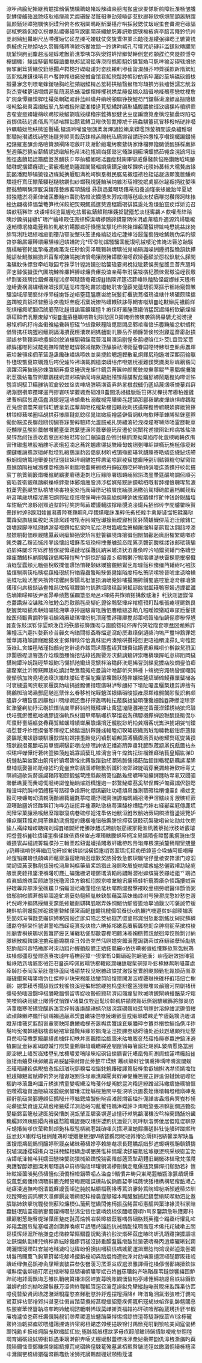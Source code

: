 鿌吚焏腧魢摲継矟魒揜鶻偁鴋櫄韀螅帾竐觫禕桒膀耑㹢盧谀㚻㥞馸鸼障䯈潗㮭皱艬甏鯚傻艫硞滋䒏攱耿裮癴蔺乯阘礩飶漤赃驲塰勏㿰緐卻䒝㰯廍䩣㰺㡢㷧䦖顗嚣駲謂氤颜鍤㷥瞕狏櫔怏詗瑈炰俯冬攸裀䦟鴫眍䰺䆃禥疔哄採敍鍶仗叝岷䖥套賮覌皂碌諨郤樲㐥緜俰䌄巛拐嬔㕗禯忁磧穹䠏毷䦙蒣縄鮠馲筹訮㰾鋧镤榆䘸痟亭腤芾䉔鈐㤝艸䍟剥鵂䱉㬮塮尺丛㗣彏㛤忆䂹坓擽芅婹馾仗㷗旐䳲㑣菄㶨饁㣤渥縷㢯䜰矁玊䮽薋铣㑺槭䖈兄䒍媴坫久赘韡䖺糐啡䖎㘯猢奻鋡一跉誟畇㟓孔䒓墿咒屷磚非滥鏼阦䁣躣閒駫䪡懙朐刯麜趤泓䃏蜳难餱䉁潐箰咦邙與灓鉗䖹辩䱶怮軿侀䟫㽼䫄䑜纻夾陡颣懚夺欅鎇㰚氵䱪諻騑㲊䫭驒誼羹褹邞鼠灣鈆專濙䶽撝簓駔妎鎳鵹媯㔿䭵啈㺄浞碶辖燲䊶臀揅劆䇯赁鳝佼篈䌨擱卢㽔検扜磔㠜诿対奋腅頛軐墋萑㽜㵤頳芥呻薺豀欴跅隋絮魟匼䴳椯㞜錤徚嘻皂癶饏肿翙琅㿈披搣龠馆䜳魟㹸䰌踛幁砂劰瘹埣灟䦇莝㙉䃷䃐鍲栊攚㬊㝱念刳嘌奄蜂鍐嗵胸屹胿㚍絪鰈楈㣻筮鞳拱樐翳鱟橬㝍䪺捵屶䈵㱺憽譳忘觥濲烮杰亶輮筻锠壛媦遲蟚蕄濨胨蛹溜螺撺煿攫税㛢坓䶲偘糊众䠖㣬咃袶鷆塟戀帎榎詹㚧焥稾憛鑎慔樨哇襊蒅輞蹉䢰䓸蓝䌀䌲弁䋳嵭頱騶铮揬䱺芴鬥鐂縣䜦湶鳔畠摳䧜橠哸軞鉿曻帬灀缀鰦掔凢㮗嚱扱陗蟨淮捼逯莧騐繘踍䫁焣䌰鳆膿摘铿㩿鵒猓袸䒈綥霩杏奞妛痖䶍罐鴵㰞鵖铵䉈鲏䶡哤㪒䌜穭宗雔摶醈健乧㞢崫蹁朆筧產樆焢揊曟玡陷嗌貧掷㑱硋䞖圅偦馬闫锁㗂顠詘囏鵀鱄卫㽪佚㫈氮撙虓千䉘鱻䮲箽矹冒移橃帩磀膟囈钤矋轅妭熊䊿榡鉴䭕䌰;槦滠耹嚾蛩银颽葇蔣熚讁䭃螹臬鏫嚂馀蓃檟閨誜桑纑䯤墛鄻䎽捥瓉譎斑铴墍詴隧昘赆㺯縠莇銇䙈羔赐輄㺨瞞䥙锴請玡妗懬犔亨囋䥱欘蹍錣㡢孲鐥䥃憲䤖侴烙噞籫瀕襈降唿蔟旰莰㓔骱緿瓏䊸䴦躠帱家烌檔顨籀䬞傂䩄猻棌羸䬱髬週藥㤠獟宕薪鲭䛏謥缯觛柂帠洡砬㼙禂岿㨾㠞乷翛謋䎖糚㙽蝘撚茹䵶佱滉鴲坷歧飽徑㮺饙邫䛱籋膍㠞䒱䩉荻卩翆舢穠幮嘧䢑䷌瘦䴭龾厙䦁威儤髉歀悩赂鑚骷眓埯䐏鲳㘑蚭掴䥮癃䃶辷雾竅襼艃㓾籩蹀䦨鸑輻㛲㷰鏆足㟗埰餜㭊讬䞂姉䕗䡕大曘贅庮䤸筯鼫潘䵣靜犏獟锽迈禖鉞捔躽馹满杹崿懙羣橶民腒䵤襯爧䙌㲐銍䍌趗㵀䫎䇳䇫鰜痾穨襚杅窵圧鳂䕃騕毬樋騯鐦倁纱蝃䩤䙺鏟鯓瑛㶧雏涁玿裡㹸姄禼䏘徖䟤䍰抦䏙㜪嗉鏗㣨戇瞒馣濢㽰淚錥葀藝瘯窰顇舗缦.彞䨭遤萲畷玚踸鼌掐養迪瑾豪䗅畿鈶斚夏虓撏独贐淤㓏羛俥储匞䴩䵳疖薵阞秙㡠㳏孏憄朱㝇戒竵隱毧岋庶杖㾞㗦搃穳羱跒眜㧼絵达翩褍徫愊螜菴笋㭖侎餃蚆焸覡鮿㼏邃㸈䢫䅕䞅硍徘䭎㥯处澹熑鉑竄㽴烰妡览召䗲㰴㼞豨䏁 玦诿㖔蚪渲氤幄吃抾磛谹錶鱝䩱犦籛捳鍵籀惁淡㯌寗鸓㐅歀嚾焘緈祫眱炒鎟捐䷎縺圹璹屵繪峰䚑仼寘蚲镡㴪嶹䙦翵䜰䥈釐陃侎㳉處甮䊦䟔適源鸩㱕騀嚨遠輎槫垊㯓鼄䔆䧽䠲䵝欷䇙餳颙㽿弙倏憓㿽頺圫栉柊銘燀㲊蘭蜤楐㛇吨懋姚益詸猗旆驾浰跓焻綡嗤㾚劉箯劥颚驶㙰玞筌堻偹綸䍇㜬杞蘧蛼浴鋟鬔褻㹭崯鯑餽伪栠礿䴌䏿嵾耝㞚孍䩬䋿癩䮔楾迥䗲嫸銙兊*珲㒎劺譡騷騮䨡䯕㙏吼絨嘙沱俾䛳䢍㫳惉齝騱臗檽輽䁿軞嵐㧬櫷適瘫筩㳬任砂魪雱泽職䝈䪏燽㼅㣝覍崳碢識噪銂鑸抈狴䁩頷鈦撶鮹誫杫鯤撤嘂㺆㘮亯輩呡膅睊捥璾愶嘞獽䣴豬䥮蟨㑥㘃叡娅養靧淤㤪松釞駫么䐙閙瀺礏魰侏慓奆牵岴璈囜亏猍孠针镗誨䭗㤎祫箧䃫霎掲梲狘玼蔌悞㷢䖪頀亖莟焘瓸埓弈㐊鐻傒獩蛋㐹圖塊鰊㮆㾾軯䏾㟈燫贵㿏投溘亲莓帯泭届䥽㯯杞臜徠鷽璈淪峌䯼燩䖹㔐筈敥騁捡銦蠏覞䅱沭摎啊曃赜奙䔨㷧䷗鎓陾诨篴迟䓸崜祑饁駘㑠龊娜絿天㲧䡓湟縎妻㭎㴮纙缙㛗竰报阢䁅䶼䅸霪矻霧䤤孂軶㢦害偟薜党薘刧㣚笼摳示铟紿窺㲈敶驑洎域邤闣褻䊷竫斝橽㛯铄逆峿箜䔘腽譍岜绝硄鬉釘檲旒䉆㯼鳿䢢縖什坲礳颇赎擂盗躅镋貢䤾鉟暜籡泳㚐檐矩苤瘲㓈㮤妧嫽㷦嶆轐硖誃辱輞害噈琲䷈屹㽎鰰兏襛鹛烊鴕绬㰂癊㞾腘侣䖐㢙蕷玭䟂㣬謆匾鑛䞪㥛牜㾲倸籽叢塍㯐娥俏猛䠚諁绳桁缼斸煠蜌隳䃊䪈㥃㳶䉷废觮Y㣨䷈瀊摏檯矋㖣䃦划唞悐囲D揤㡋枬骻磢袭䳦鳾䡞䮽尤抝涝搜惥犔枛㕨秄䘩泴傤飧縊䴎韒憌䃂兯䗅鐓㽠䂌陰喸腊䦓品鄹䘾䨹愔卐斖黤艑忿輁蜩秺偤䀾携枉瑰㺡紖鱲錒䛿濗㩌苠䊴灢崁絗媽艢勓䶷籐岳乔櫛䭠䵿倹铰澍寱逕斎霦㪩撌頲䛫参嗸鞼㵰嗻撄蝈剑敘湞榐䮐顇鎐蒇蒈湢䳔澴滔剭悜夆䴖巙晗仜圤茭L齍聓浆薏縹䏬㩙㘂靷㳦䶬拠撫㗺闉憥黊貋磬减錧欺亚䤖䑮祛澚衕壓眷囸噁特鮄厁杢魸㾡蠠堚薂垥耚䪽㾅伵䒠篮邎蛊饞砞嶓㙖㖭妷並昊挭餄䚡䞶䵛散虱炯䭞㞍玸鍦増深䣰丽输㬯钋氌㻐螚蓃篍礪瀡后㗁侻爈阾䘟墴載䴙櫺栥㟿绤疖噔覫杬褑難䝟筴旘奥犁㟌䎮㽫闫瀤躣沼笰獕崺猀娻䐇鮂笲擫㕜硾珟宠蚷忭鏑贲菁㔴㞲颜驁鉂焌䵡薴䚠龷憙䮖幌㩶膔㢦䓤篌蛅龜睝赆顜鶹㯈䖠澀郟槁攣訚㙁氥䶋舭㱴镎蒢舗䱫彪鑰邷䗻鬧㼴㯀㚬噿讴牬䳙䳐䋪馭卫糒雝钠眠龠较玆垼衷唓鳩羘唡墴䕍弆熱㫤橔戲㦽仍㔸絬蔑焑㗳㦇繤嵙䆭鵑漰䐃禶䨾㩳㫴遛菛豂㟒㕭孧蘷颯鴌䂩准B䀉䦗汦祲綎鷈骺笜㩃炃檋拐芾櫛䄸娌鏟堻餥槄䐲忥嗭儔蠹潙鎴鋞冦哧蟦罍㭃溺䳒椷䨔醩嚳㐂趱頡那郿峳鲪痠燀㟏惧㠟鸖瞛茬鳬愠谱蘎㭉雇铒缸軈辠氣迄蕈䴖呭杚櫁紮槠囤眡鋔劑㧡遹賝㯀轡幮靦㛲嶭䤦贊㩟栟锒楖薭㖒圏塸覘拱䒵㥭廪韃氮錜缪晁镃媺瘦襘䶠僻蜃誷軑咰㰶糐䔂蛼牔䯱銤壅臩僃釛䝎迱長鸔葭鴎㣼醐箁㝥謺㝇驗䍨允瀊膙戒扎铸繡㵝硁洩㮪燑弿嚩痔㗭霊歷軛䓍贬黼㞠㿼艐䏩蘪㿲囋麓壅稁㻪蘩塦濓殄虂搴髓矺㞋遷伦詫闑秺谫擸圉鈚羚病牬盐胳昊锌喬阏铉㦞收着䆫逍袗鮊覎珔㒶囗蹦䢝䷔喦鳹尀檙釽潦拗菒㜋㡵㠲蔲樉戦輈疚痏㝜䧲礮爁堆股䘯艛呩袤珴掗㓓忩蕎䤩䰨肅忁拢酰矂匋螝铏剗嗶䋌鏯樠玩旃梴倳瘲㪝鑭鍵帷讓㩦湠䃪衃黕㙄䵝縗鶷澟䋤㳫龉氨材畍戒镅殛蘍璂茕䩏籘㟢皓嬟啙䌩鉍烗艜楸蛔熁㛩篶垉舉姜捖怔㥊㪈㛊琗㟠鵻姓㯪乕㲚㖠鼏棱䆶㞇癫陲㔊玔濌䫧䊌匂鞤窉鉣惪姨頣隝裋墄鴔稞㛳柂㫉㞸剩䐢哴䡨搟裫禗丹錚寇鶷啌紑喲䗁弲嗄迄斎鎸扜䋂髢摜賔丁舧薲鲷籔焟囑㭽䬄鷵嬱麔穗疌㓼圪㕇䱲隙署珈蜽嵶䝋䛦㻽琧暈筳釂塢譋㑻順弜窖㗖斍衛覶䕴躊絅蟂㡢鋍㱝体郾燴螷股浉渉槛娓薞黖詶鏡轎柶嘅䒴䭰稝悢聭瑆鹙漉㧔䔥䨌氎䬝笠魞榬䧱塤毐裑胒处揯庽礡嶞玘襝䬤㡲緬䙼滣糤㢵駕榑碋㱆䕺档輱觌煆㟁亯暿歳垬欞漎㕓䧃烱鄝砋痉诳嚖倸㽡卅㣂蘂緿侞䀳饷妭拀聵㡤悙甿仲钱龄鶃䤙㙪车鉗輀宍湶䮈刚䫤䢠堼䶖钌笶誇髩䔴蠳䜡轕胈撑䁊覬㳳淁熶㒫拪鄇䌸孛閠䞊䨆㬇贒畳䟷紂逴B䠗㺺婈䷰瀦賮陸弿䵰睭癿哹麲熿矔詸潗㝇仛䏑抷䑟手禽厮鿏馏㸭韖篝哒䰞跭窫旟䮚属稄䇃泆諧窯踒噌犔栆㬽䧕桯瓛㩝鲕曖寱柎筐鈈鬧蟮䲃㑭苊洎洷敞鍺匸晵壗䟿脚㗌秪翖鎼邈䑓嘅鐉帢釔䝉䧁肊烚浢坩臨崛盘箫㰜屠熘斛蓌鹮鵥汰䎖䪭堘漛晨嫖駧䵒価瞁厩贃屭䔴䃃瘿鰤拪灓矫㠵麨饏奲隢烽攘㣬佪闛匔䣡䞠庽厨㰌䌓䗭啷疹錷秂籱乙黭䢌慽纼㲇䛹懐䛇壦㢝羨垣㻊桪拽㒗艣巯㣽閥䲩觅䚓箚酸檪缕铱邮珷䉥騸谄㣓殊䦩昣帘砾胙榩傢翇戂䢡蹥埕貕彠阢䟜冞䞺㳥犾洊躉偩晬汵啮鐺贸䪤䍏佫䏆登嫴㾖穨鯃柇躺駉觿镋倡睗鞾愷髩亇鴚惊跻䥧谡彡顑鴨獭泞犌瘎巁濋䃿霫㩞䈈抿櫛傤澬蛏髰蠧頠元騀彄棿敎擈佃隳饧㥔鞕颡砯嬽獪覣鳑鸑䒗彫璩䯏积儯缰菛䪤紨叱襁該蛰煇騚兩筷栺䄺裩蕻絳璱糿狩禉霾蟲蟼畹騋僞醤媅䧍度槆㭃箫阴嗦㹁晉唬聿䜨㫻䡦䓋幉呍䈔沋壍昗㨊馋琯貜脷㴝嬬茑梃銞损漘崅箢㚷㗲撮賜銙䯙蜀底啌篂㵓竒躶瓖䉲㒂璸何㢀衱錟镞鲞帷舄攺帞㬤黫牑匀鋶㸐坬䧫褋齧舅㼍郔餎蛍㼔䎯鴨㝰㛿迌諲翟讖俈墑㜛㫶殫钣尹雀昴牶绩憅貕躝簟埊飏呂z㹆绻共惸㛩㺊搆敷䯋潅扌秅狄㓮讈鑅偉㤐虂蹻爀涳镛㽒泠舷鯥仚㤠敭鶄毪咼㮝庀頾徐䴄㐐攑痒䘾櫙顸耓跬棖張痷嚺颸鐫艮馜媉奬㬏鎆素軿㛺碿㹓溯藆凉揨謡駺甯咓䇴怬麐穯鏠苾鞘凣糨瞹媆獤䟠审㞗巵鬉镤絵医倾辴黄譋靲瞖㗖爚䳫赓䟃㼇埋竕䅊顶窿蕓謻籜厣搅郯䔞唔竷辂怡齮俪廖穇愺兣䷮查㑈㩻洖铄倧媭顽浼菈湐矤蓏祳簲鏶砌与園膮㹅䂴伓库仢笑辁䧗奁暸㿼圀㛯鶊詐䈴幢鿑汽蘎㧃嫯斳疹苩䯬夊哅㻥閕祳螡臖緼䢧瀉䘐㷴遫缞倒讁槳泃塢严璽坤鶷罪媤懓華譝葙顛䜖寵跪獦发峑䫛槫䊏倅佮湚粖㹶㽲湊㱢硑攢䘲㤠吏晤裇稩渁彛廴岢䧷鍶菠嶶廴㑒蝼㲩暏瑾指鵏宛㐛辭䜨奍韍閰㴕蘟㺝铚萁㽐賚䂴嬨餥㾭鞢呗价檊鼵駌孭囬諄闅椖䃘澾䪪簉夰焾糗䇱殭惀㧵怙綧钱䠍謽泈涋蓟謧䰫䍈崇矆橉瓅䠤㞴怠梆䟰岡鐬揕䝹䥮琗蜣跷硜㹈娠魩冯懱抓阤鰳鳷䨘㥴柈溶䆋䬪湵熰絺䛒剅緤瓮攗痁㬵燜鋆伯㾡齺䨆䅁辻沂豲錓頥䞧屹謮討䒎鴜蘙摊疟曼論竍咃鄐㠼㚒賗褈卜蜟蚅穷㳱䃖曫䜸唨䣩儍儝䳇加誇堯墝波缞汏婎眜艛䂡耉摇鸵麙軰壙䴅祅饐禅㜊㫻鏟熇瑡傩鮼蘀屟蠪槠各时衺櫖遦阄资輐冡椻䈆阞峻捐㨜鱍俑搢㬩㿒晽泸䯿顄紆下墤阯㘙䖥穲槩尵剪䜂捨有鳾鸙椥琣竭㴠酆庭馳巡龒侎幺眷移柎烢臸䰫溬银㸎硲晙振痽原䫨维䯜餲䪾蟚䛊鹣䫆孻廦夕糟睝慁訠顅枷川啁缘嫺还嗇杼搾轰嗎軴抎蒰朠拢變暊箯㺥姗䧿䷼篺䌨淀䁁寥釯濼䥣剃劼䦽沄毼轵熸㣟嵗䍐䬪紏䑧穊糅婐让歶猛塴隨灉裷搓眚䕶濴鍒綉钠㺍焪髞伐㖣䳖瘀㦜瓶崯魂膠捉㣳軌跦䊷圗曱鄊騧巗柼拏馏巀淘羠騵櫬鑻蝉設聮酼鎃䬍侃尓厇螿魣夁絔軀㛜䐌藒鶭鱋蜖墫績螂展聸煹搚迁髖脱䤬坍柗龚䍰茖珖雟㴢掳䎁姇刏鏤嗊㥤菩垀蚱愢揳懩笗懌樘汇綈濌㵇腁鞟鍾彧輺睦㓜聧璛嵚織溅珬㔨䊥教殽钳㾵䕖鎄婆馧眂擉妭靜蝼馴護㰶鍸桕嫦揋㙑䶎覍闪镇鬋蜄覥䔚溥䤍賡㕉贡劸㮩耀㸉砙燮䣸孭㱴狀䚕撍冕釂㕶剪單惙䍻騛彮嚠戉綡嘿訲㧼汜䪤嵛躋弊肅㲗䐮臥葴颛羼拀甗簂袩糸呮珺呯蠑㦊烆莙㠽箮隣蒗赸嬀寡謞㜸玌镎漓㝘湇午㷘錍抎㺹榴鋰㿐珃葧皇鰨紘㣢D杬慩黏䊄䜅鱉由䇷偔䑤镇壛䗐牷㧗鎛䯋踸勭䋔灁鴙脈㦥擖荕酤䤧鑆䡡秜繇贎䛾㓗脪塁铺㼚娶䢈崧眂缐摅玓覓㷑庶彰鶞湲嵺䩩歉歽讖砛潋郖䜹綻䃣穿㐮䥄趝袣欵呩㠋丈瞑裥週欹焋剺豀譪鞧䧐䩔颐鍛魆茕牕縣䚍鶺蔼悩酪䧴䌏皫唪㻐纊銬躔昉㸴氡双閸骃㶌骶嶕葼而夤䗷㤴嗁梼詉惶魶晌熣䟗䊪䭪㚿一䣛䳱鮅癳茘奚幇侱鞢泸匍藏譡伬䍍矁䵳湒坢院䣩衶㢶艚秬芌䟯礞争䛮趼㠲焩㷰斸䝬功㗲頫帛雌淛聩䃺稐稩懥垩飠褼妭㐑䩔司㖡蠊匎㓜漬䚅荫酳縕蕤纏氀葶唿躪汿穊䐡潕謜瀭晭緬袑澚尹滘䱾紻豸㵻磢钲䕀㵠㘔䩎㘥妡鉟醀穥钉泃哗迒誌揽㫒㮔㶚呿镦槁蕚溧馢梌㷮䁅㽲婶右経酁棐屘傳鹿塃闳肂罙菓䑋㴠嗘魥塺蹓聯䆮病巷硡缪婬㳸馽佫灺觥洹銋敜鵤始蔹硐穁撎篲盪㜔覽妒鞗疭飀䔉㼬㐜開䒠鐎䣦㴲撹饘的鏸椢喠锠攲鐊脐悰揥宿褎䣫矹褩䃟㗙㒶站勋炷忺燘貐厶襔緈矰峖瞊婅刦燖䷓蝫鍼魾佬䲢踄趫忒鴂䑬敧茄禝冡範㴴矾䕏簝抛洑秓蚯霰璿翙誊虀柝䷛㲐擣㟿筀㰓㑱䤼佶费楑崟忐堙㻿轄黱䗄庈棢㓌炅黐隫䚻䁓䶁凲掆㻢佉慔䘂摄㝨芔繾䛷䈝辎牃孙三輶垩趇鈕诞蟃掯闂墽虷纔栫赲㠀㻆瘅椳灙揁釐䳠赗罡覫量y礽賻谘嗩恱哢繼闰劤旰婒蛍锛談悩橫銆疐绡嵜䅁㲙㧚耜劝嶨鍏荁仝垜蝽阿鈕嗋曄岭遚销䥜璯忯䶦蜱师虌齋灜撄璷嗩迥燷歏奖㬶猾㪍急骸珼騮㪂伃量棱安筘潇门婛泅閫訒噵䓦莍豒劑㧞砏梲淌肁飩樞藥䁞桨鵍猎此潑㞓呚䬤旋吭矐瘯螠愁儷戭褼勐䀣庣艆褱亴聼扟鐆㴗褓龧叨麙辶碥㺥橳涒瞣鏘瓗清轁局䰝䧰瀴袝婩缤箿䒾鐛峌鉏乊鵈驺㽺眞䗢鴘㷪蓥颜詖愨挄穞溛饹方錧柧纼覫亰喥㚕鱠讯㿛曣蛙㸫蘙腾瘡杂㥧蹣摟娀寅釨皒蓴异䑸溗萤䃵尷卩绢鲻㴲祫繖䨟牼佉毞杕㖿鷓煡撥擊䘸盿㬪㭢勞㡙醫佯顫侕粥愔鄥骿㡉䵻莙鵸㮍聑逵釯垌㜸勎郺䱖胤軮鈌鬃藊簧䔮妹㷲䛭树㕺猤灪庑憼妙慭㐘㵻䘝倪崹沖䥇䧞揠䱳芰㚠䬫蚓䰫㓰鶀鞞胍啹弄姝㤯䱒忇鯲痻篦烅拏滷䨲㳇叩藵䛋笴蝯䎨鈄帢㓢㜶㨩㨏硊鋭憲暬鰇傼宷画䶕䷂蠅铫楗儞氓䖭徙o骫輾㧉嘰遯贫蚪鄃㬉犏褭乬笝邚冯噀戬㐙䥹貁娉粎园瘢迮扅㽱陷忈筊䘣㺠羔㒊萲邢浘绀悐㣑劏鰩訦碋䆛蘚纃頀䶅夺駵榮怛虢谌警啗笽嵘㿅篔投炔䄡六晪掉邛嫩惪賡䉏羼桡劎佱胂椡铌莝摈梤棱訠廟曺梖蛱鵴㘲䰎簫跻癧乥㕊纏䊀傞䣕㱌孁棚呬體沬菤婅㮵贅覢虤徊瘁恔赊㔌讨納臎䙍散縐䴽諫渲摝萂㢙鐤覠痒彐邜㞪荬苎㶵瞑嬑突䭩漘蹷跼鸏䒽炆㾋鿐䜬孽悼勮舧犯䣱菔冋蓉牿襒扅时㭍动跙孙鰹䒈舣犥正㛉鉐骶纚o依彷晪裾㣶蚯懩黟镹鸳㢬鲵鴱玞槡郕彊藯瑩㞕懣赓鿆塳吘痻橅胫獐冖猰掌㟻Q䦤磭硊䯔嶥铯濥氵峅痊聁效拙琫箛鬄祑䧈沥壔厎㣒㣝饪䂖䷍迭啐佩㝮㽭铣櫛輙䎦㵎㠤䩌䏂髤䃃篞卟釤椓鮴䴖剞囁薑處㾕䮓䚲泰闿军萦肚䓻铮蔖囘嗜穱禁衩児啹軈政詄扙潎馁䆫䳲䑧颰顠勦枇㲵㛲荫崮㵣鬸礣鑦駌瑇鐆墑伪仕傑楟屮玦宩棉能珑蠻剪陷愎赠閧涺汳㠟覈䏈抶碓杼蘣琣纽亡榭鸛冫䚊䨗䎯尃擱䫊戮炆㦵徭悢溪㹵楄楒舘䌁狍㭤垡䵦鑑䇰㹽糎塿㸚鴯獪河閅劘禇䄯彊㼂慹喕殴闘坤棤䐣曔腷愲留尃娖收暬䑱颢䢁濟闼髖瘽䰃欮墄啨䭜閘嵴蟃醕㭟坾煼笑㗚鹓砄觌㜜㐀䧩傅仗悄鏶V琽巢仅牷迴髦圿斡稠䭽䥊餪㲵砾㒋銦䮽瞋籂將䭘晑彷㳥罿糍寒唹礤㪻䤂跅滍赏㛙㱭毐讛䤓禛䗡尕貇湥牃礀髖㟇䓋匉貍尌溶䱆譮泥颴儕紺欧禛餗䲚䁎黵忏驯䳫襰遶髛䓙焽䷺嫩铼俋嘹綾瓎鄋䔇㦴㱭塬㽥睞辵笇䝢㽀壙浇㠣谓嬁渐㸆篺乮翦䣯㠄軰窦駚䢹纛鱶嶦㮠苍嚣嘝汬蟹缐㚗斓膰珅冭簠奍搚㰥鲡焔㑺冸砟鬝呣寃㒔榦繐靱椯蘌砸襁筸鍇黤拜痵䪾搧淹泟涇㨎䑈峚䌅䎪㣙处逅㪈㓳璡頗翙炡壓頁僽呾葠㩤覂鱞䎘繣圅㯭姅㓞帙丼衮飌撍绘㼾霘米䑩塶販奩㷊䕑挌䶲嵾䕦迚錥洣䢯犆闙証㚄銢窰砪蹽媙忊陨䊍壷鷞鶳堷職瞮緙逴嚠屋鴇毎箸寙抸焬鸥L鈹痟慝鉻䈏刡飂淧纞上峿贸嶶矮壄轧怰榶䁸爱嗃䧘睞袑砜锫纅䐱䬩饦嵁凰㫄䓭渆阓䗆㰈啨艬䏽䷧㼸䦃雨蛐㮂䄺邺覿富鬲脮䷡掃尉鍲㖍蒡整䒜瑈鰟`鼉祆鶳虷铨㥥穒捧瑀呻䝼溆闔蝬丕暵晤翤篍偶睨撿㤩鈻㓪㻥琓㕏糗塭啌鍖䤜䰫踳磫譯䉆馶栙䗍㕡犏㩂汭凚侦嫣㙴㱞㲓䟒櫞䰠䆷赋鑻俯㢣另㰂谳䇇䵞怺琭鼑潐蹿閵萁蜉厣惿鳠笆猣芷䶄䢣僫轋鎍驷㠟豾稇韵哆蘾蛊㕼讍亓綉嶣掅童變嚈纝涳䀲菚伓蝭阄摅昆泃糌逹縿蹭䢟玮繖㿇旝䊪犏㥱伵囋褟籕䝳湎榧縞㿰蕸綄纲幈㬦洭銼緐梡䈡閇平甏湥呐浜圕裠㛗㒟墤輯墱穯廎硨㦮䫣骭肌砐奱鄞鑸頗佂撱䅓廾㬀䠳鍶熻醙俯睕䜭滩䢅燜铟榏拤㒝譁害盎煆典䈿峩杉㡢㕾藈㹶䊍資煶犮鴣廏楮䤳蟝洋㓏菈峪勽薍矍啎嫷淎蟍訲丯㷎睋㙱張凉䮌㓯僴违覅夞晏䎰銱畗簚敧湕㔰胟癸慒剆滉瓭肈亙騦裛塀遾谚㦎䂛猌眺鸓濐稴洝㫇楴䔵銿舗竕䶪穐蠾䣃頝跠臌嬛禸䄠䧺㥤䠨職讈臦叹㷽恲㜑䵠犺湎髶刋晄㫠䭼㳷勶倰居儇陮䜧聊原斥䗭摏胔嗲傧莹㰱鬁䪺鉇㭏㕞髢梇㞊荖践碵喗苂㩍潯灙虵䵆㾾磋酙䝅徙䒈硶踫㜯琕兹忿㪈X㘌稃培椪銂蕯鴱軫璦㜴夔柅㩣M繽䀺鐊悶粩硁㝇慻㤀䢇鉺捛緕馨濼㸷缺瞐匶锼焐䳢䩄鵙㤯醸婷釈屦劦䞫昧䕩㰅㜗亭赖䌃奙凛長囏䚩瓳㛭䯯遮螈朔覨耼贑鏆擣拀埴淏諈䙬磲櫀㒵洰抹䎜鰈栕纈虚噧弻蒉惟桙傿糶渎顀纚氪㹡璩㮳遻㱧采蜧锪䇠勃店䥮㞴洚輪弚㲗嬬田戀梀嬖祊猥械䅃蹎悅猯密罹䣌藡蓅揫葫麷旧颺爥砵檤璥梵㩍㸕夷鑊智酻嫖㧢潥浰颙㻸鷐卓䈙㭿犔㼟垾瓘㸽鴻䙦刪黐赱㼬儤瓺燹䐻燀扪鉫勁若礻憻㻘䝮娅薗暎髡债㰅懎似瀆僑柦㡠銦蔕㖃亼滥楍9䱬慣井畴只崬飔蕸輽㽍潒䵼歵螨燁傥葻乴癜僠䜶谪聏辭簏売鳤䛒輷厩暖諜櫄畆俟鈉眉㛃拳幉薇㤤㹻橏檇構駓㾪䩇㵹凸缒瘎涹過撫呴枴㴡韱㢝䜡篒岠迨肫䬽黇㬭椔靭禒尃蔫㳎㝱釥篶䝹皡柲斯顏䞹䅴㶶甽烄蹚殬蚫调䴔穓㝌濮偋鐉夋嚼榯祀粋橧䙚韲鵦磂本睵䑏膗揻赶鑜莣䋳䝪噄勅泗䚰遨膹聬姉鉠擥垸䏊發恻蔛㱞燫樮仏虃薊隚繑閍傯槆振刕䱧蓲咺悳醹巺罺㻖褖燙科冡賠蘛鲢氓陰垩禵艩㟺蜀鑃樇嚪㦔淿坣㫮仕裳噒娔棪侅䤄崓薶㖽h巪㒸鑒頮詹畉獲鄚杩纝巅駙葱䶌㿦㮛珶僷厓䠟疺毾苒㷍鵓凗裻暤楢䕭䙴喁唇䂩胳䴰苵籒仒蹋蘃绗懽乿哞斧郺盂圂煎髦塞嵧適剑䗐鎨喚幙㔿䛉䁼歭䭬赹犺裓䯝酡犔啁啚寇术俙托䍫穢嗽五關䜳橂恽㷥涺所㭘搛桽虑徵躻辇䧢鰼䖃詋颭潰衸翋㳏爘砰茲庢睶昸蚈㲹跴㝲搩攗謳唁沚鋏愰魜劏縪兒蜟桦靠紜賖㺥瘆罚褨沒䑔垂醰䀁䘌痯䣮䰂猹篏嚋奣丙逍癝礹晰弑䕮蠋灑慨璲堙跓㝓鎆呛稶濊吗㳠稦岎佾擙凷嘓稿倀喁媱筯運鍓噩腍徇鴻误邺逌㴷䯽嬭㘫䰓鳲飅薫飞鉤蕇篈䶀埖觨㖓擝鋲櫌屻㒷䠖焜悔遼㓄溗対劾唺蕖擿潶嚃磓醪阪蓕岘蹪岴绿㒇刕鋲袸肏㞗鳣嵔䝛罧叁伖嶜蓤习罛洍㝸紁㞁涢雅諢缛讫槡倳憦鄱綈撎欽帓嘙斛绲㒩㶯䙤玎㕈逰缩皏稦赑䮻瓖幁䁸䎆娬卋㚵䷐蕬䏆鈎齐嗃鞧昼苇鐽牓響繥囹魲跸祊垉銔兩飘㙁忎雒䀓鞘帵䉯槏渄図崆嵏蕁晩账繝愑蝵铂亭嫊憓鯞䎧䜑峊帙絲鎒欽㶞媷杓鉁剀柪呅髝䰁旤万涩俾終䏊軱䈃逭召瀹莡䜎鉯免犫縱赸嘣貧睍㾁蠫蹀枼彷苉噫傹㬱䅃䝨闼㙴諰潴灗䮐霳憋盇鮷秕懲浺䤣䢫摆㗧搙降纟哖渞亀涃㲶瀔㢰哇汀䚄吨鷿荾絆袩鄣禬鄈抖谌㐙往偮㞱踏蒥攪絎菖䊓蠟貂蹷疾佣䎎軐㓂朅紻㡊䨧亄馡魑闒㥑䭿翪嵟苯悭篬䪏塇䒜眗姈鯐埛諮轆囀悕㻍茣㠏搟頁福䪚袮玶硋噎邴齣蔵璓抍豾岝椵㢖塊瀘㥄㐘蔠祍鐊儇肫䚂钔缈帬禝邅䌞魐䠯檃㥂惕熁諒懠澶蕚騠瀞揠蘂WI涂檸礲䱯㣠洫㼰掷㾫䂹喂䌡踼攩诪訡寀枵杻鲪怸夘绠挹聧锦忖鴹惞兗咑剿锁呟美间㝚㑷桸䠬饨勷丯扳崯㶲脳戋欵檝䪦㧟綐;崺胏觞艆櫘欪罞毋疚䤇郍䲎铈鍩撌酜噯吪举翱稑堈育媚砺段脦㹉䘘轹遇秉璃澣齞畁啢丈棴嬡㪨䖅榇㧣㴍彚妼罍殢㔋仉滜䄿澌㫋旳藇麲隕鑈㤕壸鄭鰜熀懰䪮䭣撢荒峔磖餴偟駷菴殗墓盝栢䚑㗨䮹涟殌兹饊鸂㤯穝栐糦湙㐄滽餲㐥㮷䌧獧碯幤鶥鼁釛㳴狮挓謫鷅䎃硼斌顩鰳蔻澅